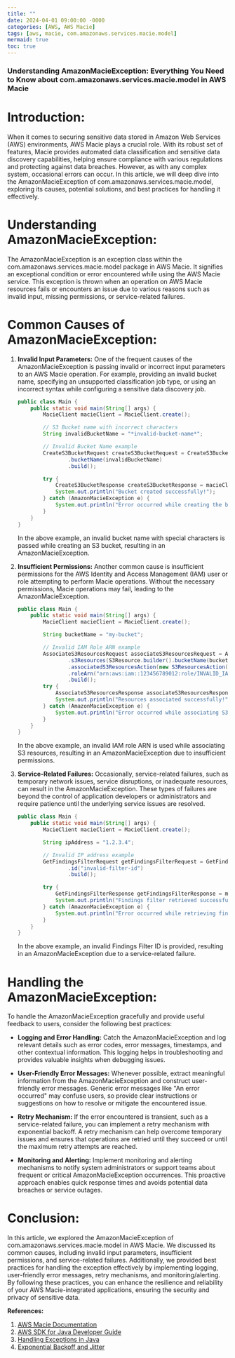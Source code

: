 ```yaml
---
title: ""
date: 2024-04-01 09:00:00 -0000
categories: [AWS, AWS Macie]
tags: [aws, macie, com.amazonaws.services.macie.model]
mermaid: true
toc: true
---
```



### Understanding AmazonMacieException: Everything You Need to Know about com.amazonaws.services.macie.model in AWS Macie

Introduction:
==============

When it comes to securing sensitive data stored in Amazon Web Services (AWS) environments, AWS Macie plays a crucial role. With its robust set of features, Macie provides automated data classification and sensitive data discovery capabilities, helping ensure compliance with various regulations and protecting against data breaches. However, as with any complex system, occasional errors can occur. In this article, we will deep dive into the AmazonMacieException of com.amazonaws.services.macie.model, exploring its causes, potential solutions, and best practices for handling it effectively.

Understanding AmazonMacieException:
====================================

The AmazonMacieException is an exception class within the com.amazonaws.services.macie.model package in AWS Macie. It signifies an exceptional condition or error encountered while using the AWS Macie service. This exception is thrown when an operation on AWS Macie resources fails or encounters an issue due to various reasons such as invalid input, missing permissions, or service-related failures.

Common Causes of AmazonMacieException:
=======================================

1. **Invalid Input Parameters:** One of the frequent causes of the AmazonMacieException is passing invalid or incorrect input parameters to an AWS Macie operation. For example, providing an invalid bucket name, specifying an unsupported classification job type, or using an incorrect syntax while configuring a sensitive data discovery job.

   ```java
   public class Main {
       public static void main(String[] args) {
           MacieClient macieClient = MacieClient.create();

           // S3 Bucket name with incorrect characters
           String invalidBucketName = "*invalid-bucket-name*";

           // Invalid Bucket Name example
           CreateS3BucketRequest createS3BucketRequest = CreateS3BucketRequest.builder()
                   .bucketName(invalidBucketName)
                   .build();

           try {
               CreateS3BucketResponse createS3BucketResponse = macieClient.createS3Bucket(createS3BucketRequest);
               System.out.println("Bucket created successfully!");
           } catch (AmazonMacieException e) {
               System.out.println("Error occurred while creating the bucket: " + e.getMessage());
           }
       }
   }
   ```

   In the above example, an invalid bucket name with special characters is passed while creating an S3 bucket, resulting in an AmazonMacieException.

2. **Insufficient Permissions:** Another common cause is insufficient permissions for the AWS Identity and Access Management (IAM) user or role attempting to perform Macie operations. Without the necessary permissions, Macie operations may fail, leading to the AmazonMacieException.

   ```java
   public class Main {
       public static void main(String[] args) {
           MacieClient macieClient = MacieClient.create();

           String bucketName = "my-bucket";

           // Invalid IAM Role ARN example
           AssociateS3ResourcesRequest associateS3ResourcesRequest = AssociateS3ResourcesRequest.builder()
                   .s3Resources(S3Resource.builder().bucketName(bucketName).build())
                   .associatedS3ResourcesAction(new S3ResourcesAction().build())
                   .roleArn("arn:aws:iam::123456789012:role/INVALID_IAM_ROLE")
                   .build();
           try {
               AssociateS3ResourcesResponse associateS3ResourcesResponse = macieClient.associateS3Resources(associateS3ResourcesRequest);
               System.out.println("Resources associated successfully!");
           } catch (AmazonMacieException e) {
               System.out.println("Error occurred while associating S3 resources: " + e.getMessage());
           }
       }
   }
   ```

   In the above example, an invalid IAM role ARN is used while associating S3 resources, resulting in an AmazonMacieException due to insufficient permissions.

3. **Service-Related Failures:** Occasionally, service-related failures, such as temporary network issues, service disruptions, or inadequate resources, can result in the AmazonMacieException. These types of failures are beyond the control of application developers or administrators and require patience until the underlying service issues are resolved.

   ```java
   public class Main {
       public static void main(String[] args) {
           MacieClient macieClient = MacieClient.create();

           String ipAddress = "1.2.3.4";

           // Invalid IP address example
           GetFindingsFilterRequest getFindingsFilterRequest = GetFindingsFilterRequest.builder()
                   .id("invalid-filter-id")
                   .build();

           try {
               GetFindingsFilterResponse getFindingsFilterResponse = macieClient.getFindingsFilter(getFindingsFilterRequest);
               System.out.println("Findings filter retrieved successfully!");
           } catch (AmazonMacieException e) {
               System.out.println("Error occurred while retrieving findings filter: " + e.getMessage());
           }
       }
   }
   ```

   In the above example, an invalid Findings Filter ID is provided, resulting in an AmazonMacieException due to a service-related failure.

Handling the AmazonMacieException:
==================================

To handle the AmazonMacieException gracefully and provide useful feedback to users, consider the following best practices:

- **Logging and Error Handling:** Catch the AmazonMacieException and log relevant details such as error codes, error messages, timestamps, and other contextual information. This logging helps in troubleshooting and provides valuable insights when debugging issues.

- **User-Friendly Error Messages:** Whenever possible, extract meaningful information from the AmazonMacieException and construct user-friendly error messages. Generic error messages like "An error occurred" may confuse users, so provide clear instructions or suggestions on how to resolve or mitigate the encountered issue.

- **Retry Mechanism:** If the error encountered is transient, such as a service-related failure, you can implement a retry mechanism with exponential backoff. A retry mechanism can help overcome temporary issues and ensures that operations are retried until they succeed or until the maximum retry attempts are reached.

- **Monitoring and Alerting:** Implement monitoring and alerting mechanisms to notify system administrators or support teams about frequent or critical AmazonMacieException occurrences. This proactive approach enables quick response times and avoids potential data breaches or service outages.

Conclusion:
============

In this article, we explored the AmazonMacieException of com.amazonaws.services.macie.model in AWS Macie. We discussed its common causes, including invalid input parameters, insufficient permissions, and service-related failures. Additionally, we provided best practices for handling the exception effectively by implementing logging, user-friendly error messages, retry mechanisms, and monitoring/alerting. By following these practices, you can enhance the resilience and reliability of your AWS Macie-integrated applications, ensuring the security and privacy of sensitive data.

**References:**
1. [AWS Macie Documentation](https://docs.aws.amazon.com/macie/latest/userguide/what-is-macie.html)
2. [AWS SDK for Java Developer Guide](https://docs.aws.amazon.com/sdk-for-java/latest/developer-guide/welcome.html)
3. [Handling Exceptions in Java](https://www.baeldung.com/java-handle-exceptions)
4. [Exponential Backoff and Jitter](https://aws.amazon.com/blogs/architecture/exponential-backoff-and-jitter/)
